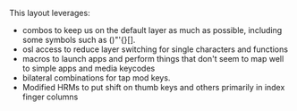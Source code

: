 This layout leverages:

- combos to keep us on the default layer as much as possible, including some symbols such as ()"'{}[].
- osl access to reduce layer switching for single characters and functions
- macros to launch apps and perform things that don't seem to map well to simple apps and media keycodes
- bilateral combinations for tap mod keys.
- Modified HRMs to put shift on thumb keys and others primarily in index finger columns

